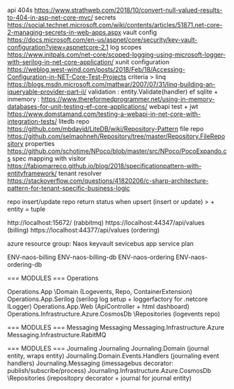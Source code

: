api 404s https://www.strathweb.com/2018/10/convert-null-valued-results-to-404-in-asp-net-core-mvc/
secrets https://social.technet.microsoft.com/wiki/contents/articles/51871.net-core-2-managing-secrets-in-web-apps.aspx
vault config https://docs.microsoft.com/en-us/aspnet/core/security/key-vault-configuration?view=aspnetcore-2.1
log scopes https://www.initpals.com/net-core/scoped-logging-using-microsoft-logger-with-serilog-in-net-core-application/
xunit configuration https://weblog.west-wind.com/posts/2018/Feb/18/Accessing-Configuration-in-NET-Core-Test-Projects
criteria > linq https://blogs.msdn.microsoft.com/mattwar/2007/07/31/linq-building-an-iqueryable-provider-part-ii/
validation : entity.Validate(handler)
ef sqlite + inmemory : https://www.thereformedprogrammer.net/using-in-memory-databases-for-unit-testing-ef-core-applications/
webapi test + jwt https://www.domstamand.com/testing-a-webapi-in-net-core-with-integration-tests/
litedb repo https://github.com/mbdavid/LiteDB/wiki/Repository-Pattern
file repo https://github.com/selmaohneh/Repository/tree/master/Repository.FileRepository
properties https://github.com/schotime/NPoco/blob/master/src/NPoco/PocoExpando.cs
spec mapping with visitor https://fabiomarreco.github.io/blog/2018/specificationpattern-with-entityframework/
tenant resolver https://stackoverflow.com/questions/41820206/c-sharp-architecture-pattern-for-tenant-specific-business-logic

repo insert/update
repo return status when upsert (insert or update) > + entity = tuple

http://localhost:15672/ (rabbitmq)
https://localhost:44347/api/values (billing)
https://localhost:44377/api/values (ordering)


azure resource group: Naos
keyvault
sevicebus
app service plan

ENV-naos-billing
ENV-naos-billing-db
ENV-naos-ordering
ENV-naos-ordering-db

=== MODULES === Operations


Operations.App 
 \Domain (Logevents, Repo, ContainerExtension)
Operations.App.Serilog (serilog log setup + loggerfactory for .netcore ILogger)
Operations.App.Web (ApiController + html dashboard)
Operations.Infrastructure.Azure.CosmosDb
 \Repositories (logevents repo)

=== MODULES === Messaging
Messaging
Messaging.Infrastructure.Azure
Messaging.Infrastructure.RabitMQ

=== MODULES === Journaling
Journaling
Journaling.Domain (journal entity, wraps entity)
Journaling.Domain.Events.Handlers (journaling event handlers)
Journaling.Messaging (imessagebus decorator: publish/subscribe/process)
Journaling.Infrastructure.Azure.CosmosDb
\Repositories (irepositopry decorator + journal for journal entity)


